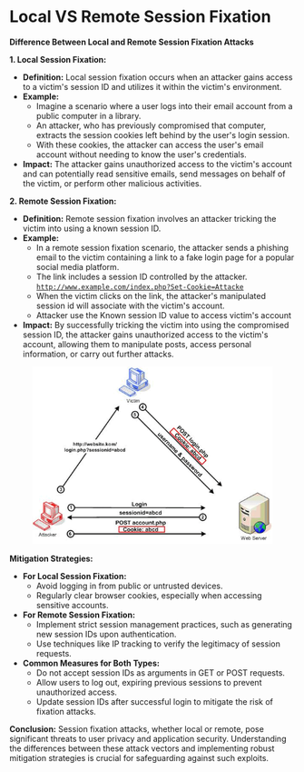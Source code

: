 # Local VS Remote Session Fixation

**Difference Between Local and Remote Session Fixation Attacks**

**1. Local Session Fixation:**

* **Definition:** Local session fixation occurs when an attacker gains access to a victim's session ID and utilizes it within the victim's environment.
* **Example:**&#x20;
  * Imagine a scenario where a user logs into their email account from a public computer in a library.&#x20;
  * An attacker, who has previously compromised that computer, extracts the session cookies left behind by the user's login session.&#x20;
  * With these cookies, the attacker can access the user's email account without needing to know the user's credentials.
* **Impact:** The attacker gains unauthorized access to the victim's account and can potentially read sensitive emails, send messages on behalf of the victim, or perform other malicious activities.

**2. Remote Session Fixation:**

* **Definition:** Remote session fixation involves an attacker tricking the victim into using a known session ID.
* **Example:**&#x20;
  * In a remote session fixation scenario, the attacker sends a phishing email to the victim containing a link to a fake login page for a popular social media platform.&#x20;
  * The link includes a session ID controlled by the attacker. [`http://www.example.com/index.php?Set-Cookie=Attacke`](http://www.example.com/index.php?PHPSESSID=Attacker)
  * When the victim clicks on the link, the attacker's manipulated session id will associate with the victim's account.
  * &#x20;Attacker use the Known session ID value to access victim's account
* **Impact:** By successfully tricking the victim into using the compromised session ID, the attacker gains unauthorized access to the victim's account, allowing them to manipulate posts, access personal information, or carry out further attacks.

<figure><img src="../.gitbook/assets/image (13).png" alt=""><figcaption></figcaption></figure>

**Mitigation Strategies:**

* **For Local Session Fixation:**
  * Avoid logging in from public or untrusted devices.
  * Regularly clear browser cookies, especially when accessing sensitive accounts.
* **For Remote Session Fixation:**
  * Implement strict session management practices, such as generating new session IDs upon authentication.
  * Use techniques like IP tracking to verify the legitimacy of session requests.
* **Common Measures for Both Types:**
  * Do not accept session IDs as arguments in GET or POST requests.
  * Allow users to log out, expiring previous sessions to prevent unauthorized access.
  * Update session IDs after successful login to mitigate the risk of fixation attacks.

**Conclusion:** Session fixation attacks, whether local or remote, pose significant threats to user privacy and application security. Understanding the differences between these attack vectors and implementing robust mitigation strategies is crucial for safeguarding against such exploits.
